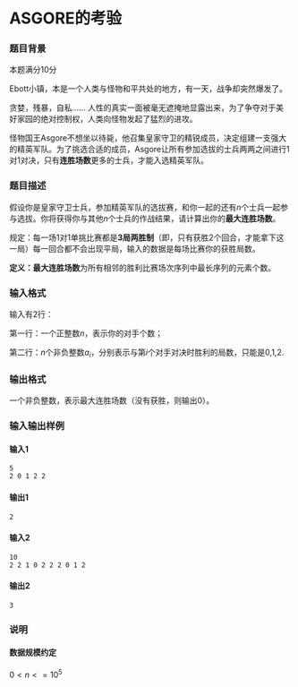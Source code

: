 # ASGORE的考验

### 题目背景

本题满分10分

Ebott小镇，本是一个人类与怪物和平共处的地方，有一天，战争却突然爆发了。

贪婪，残暴，自私…… 人性的真实一面被毫无遮掩地显露出来，为了争夺对于美好家园的绝对控制权，人类向怪物发起了猛烈的进攻。

怪物国王Asgore不想坐以待毙，他召集皇家守卫的精锐成员，决定组建一支强大的精英军队。为了挑选合适的成员，Asgore让所有参加选拔的士兵两两之间进行1对1对决，只有**连胜场数**更多的士兵，才能入选精英军队。

### 题目描述

假设你是皇家守卫士兵，参加精英军队的选拔赛，和你一起的还有$n$个士兵一起参与选拔。你将获得你与其他$n$个士兵的作战结果，请计算出你的**最大连胜场数**。

规定：每一场1对1单挑比赛都是**3局两胜制**（即，只有获胜2个回合，才能拿下这一局）每一回合都不会出现平局，输入的数据是每场比赛你的获胜局数。

**定义：最大连胜场数**为所有相邻的胜利比赛场次序列中最长序列的元素个数。

### 输入格式

输入有2行：

第一行：一个正整数$n$，表示你的对手个数；

第二行：$n$个非负整数$a_i$，分别表示与第$i$个对手对决时胜利的局数，只能是0,1,2.

### 输出格式

一个非负整数，表示最大连胜场数（没有获胜，则输出0）。

### 输入输出样例

#### 输入1

```
5
2 0 1 2 2
```

#### 输出1

```
2
```

#### 输入2

```
10
2 2 1 0 2 2 2 0 1 2
```

#### 输出2

```
3
```

### 说明

#### 数据规模约定

$0<n<=10^5$